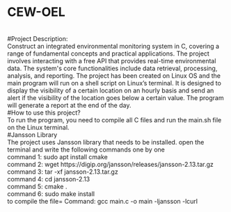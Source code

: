 # CEW-OEL
<br>
#Project Description:
<br>
Construct an integrated environmental monitoring system in C, covering a range of fundamental concepts and practical applications. The project involves interacting with a free API that provides real-time environmental data. The system's core functionalities include data retrieval, processing, analysis, and reporting. The project has been created on Linux OS and the main program will run on a shell script on Linux’s terminal. It is designed to display the visibility of a certain location on an hourly basis and send an alert if the visibility of the location goes below a certain value. The program will generate a report at the end of the day.
<br>
#How to use this project?
<br>
To run the program, you need to compile all C files and run the main.sh file on the Linux terminal.
<br>
#Jansson Library
<br>
The project uses Jansson library that needs to be installed.
open the terminal and write the following commands one by one
<br>
command 1: sudo apt install cmake 
<br>
command 2: wget https://digip.org/jansson/releases/jansson-2.13.tar.gz  <br>
command 3: tar -xf jansson-2.13.tar.gz  <br>
command 4: cd jansson-2.13  <br>
command 5: cmake .  <br>
command 6: sudo make install  <br>
to compile the file= Command: gcc main.c -o main -ljansson -lcurl  <br>
